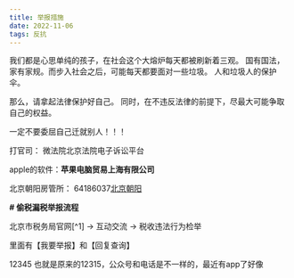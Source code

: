 ```yaml
---
title: 举报措施
date: 2022-11-06
tags: 反抗
---
```




我们都是心思单纯的孩子，在社会这个大熔炉每天都被刷新着三观。
国有国法，家有家规。而步入社会之后，可能每天都要面对一些垃圾。
人和垃圾人的保护伞。

那么，请拿起法律保护好自己。
同时，在不违反法律的前提下，尽最大可能争取自己的权益。

一定不要委屈自己迁就别人！！！



打官司： 微法院北京法院电子诉讼平台

apple的软件：**苹果电脑贸易上海有限公司**

北京朝阳房管所： 64186037[北京朝阳](http://www.bjchy.gov.cn/dynamic/zwhd/8a24fe836b488e55016b4ab3bfc30174.html)

**# 偷税漏税举报流程**

北京市税务局官网[^1] -> 互动交流 -> 税收违法行为检举

里面有【我要举报】和【回复查询】



12345 也就是原来的12315，公众号和电话是不一样的，最近有app了好像
